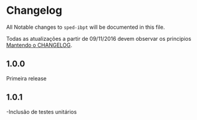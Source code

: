 # Changelog

All Notable changes to `sped-ibpt` will be documented in this file.

Todas as atualizações a partir de 09/11/2016 devem observar os principios [Mantendo o CHANGELOG](http://keepachangelog.com/).

## 1.0.0 
Primeira release

## 1.0.1
-Inclusão de testes unitários

